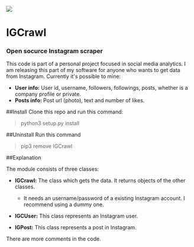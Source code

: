 ![](https://upload.wikimedia.org/wikipedia/commons/thumb/e/e7/Instagram_logo_2016.svg/132px-Instagram_logo_2016.svg.png)
# IGCrawl
### Open socurce Instagram scraper

This code is part of a personal project focused in social media analytics. I am releasing this part of my software for anyone who wants to get data from Instagram. Currently it's possible to mine:

* **User info:** User id, username, followers, followings, posts, whether is a company profile or private.
* **Posts info:** Post url (photo), text and number of likes.

##Install
Clone this repo and run this command:
> python3 setup.py install

##Uninstall
Run this command
> pip3 remove IGCrawl

##Explanation

The module consists of three classes: 

* **IGCrawl:** The class which gets the data. It returns objects of the other classes.
	* It needs an username/password of a existing Instagram account. I recommend using a dummy one.

* **IGCUser:** This class represents an Instagram user.

* **IGPost:** This class represents a post in Instagram.

There are more comments in the code.

